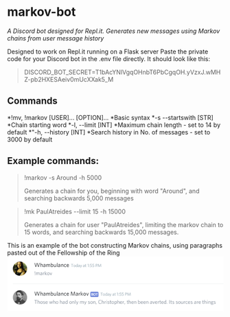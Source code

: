 # markov-bot
*A Discord bot designed for Repl.it. Generates new messages using Markov chains from user message history*


Designed to work on Repl.it running on a Flask server
Paste the private code for your Discord bot in the .env file directly. It should look like this:

>DISCORD_BOT_SECRET=T1bAcYNlVgqOHnbT6PbCgqOH.yVzxJ.wMHZ-pb2HXESAeiv0mUcXXak5_M

## Commands
*!mv, !markov [USER]... [OPTION]...
  *Basic syntax
*-s --startswith [STR]
  *Chain starting word
*-l, --limit [INT]
  *Maximum chain length - set to 14 by default
*"-h, --history [INT]
  *Search history in No. of messages - set to 3000 by default
  
## Example commands:
>!markov -s Around -h 5000
>
>Generates a chain for you, beginning with word "Around", and searching backwards 5,000 messages

>!mk PaulAtreides --limit 15 -h 15000
>
>Generates a chain for user "PaulAtreides", limiting the markov chain to 15 words, and searching backwards 15,000 messages.

This is an example of the bot constructing Markov chains, using paragraphs pasted out of the Fellowship of the Ring
![markov-bot test with LOTR paragraphs](https://raw.githubusercontent.com/whambulance/markov-bot/master/markovtest1.png)

